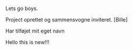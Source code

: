 
Lets go boys. 


Project oprettet og sammensvogne inviteret. [Bille]

Har tilføjet mit eget navn

Hello this is new!!!
